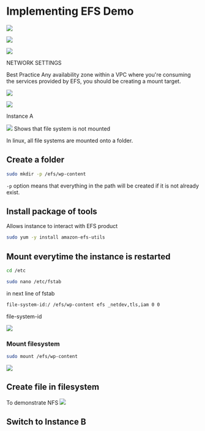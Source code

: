 # Implementing EFS Demo

![](images/20230503135947.png)

![](images/20230503141053.png)

![](images/20230503141118.png)

NETWORK SETTINGS

Best Practice
    Any availability zone within a VPC where you're consuming the services provided by EFS, you should be creating a mount target.

![](images/20230503141447.png)

![](images/20230503141838.png)

Instance A

![](images/20230503142212.png)
    Shows that file system is not mounted

In linux, all file systems are mounted onto a folder.

## Create a folder

```bash
sudo mkdir -p /efs/wp-content
```

`-p` option means that everything in the path will be created if it is not already exist.

## Install package of tools 

Allows instance to interact with EFS product

```bash
sudo yum -y install amazon-efs-utils
```

## Mount everytime the instance is restarted 

```bash
cd /etc
```

```bash
sudo nano /etc/fstab
```

in next line of fstab

```bash
file-system-id:/ /efs/wp-content efs _netdev,tls,iam 0 0
```



file-system-id

![](images/20230503143237.png)

### Mount filesystem

```bash
sudo mount /efs/wp-content
```

![](images/20230503143848.png)

## Create file in filesystem

To demonstrate NFS
![](images/20230503143934.png)

## Switch to Instance B